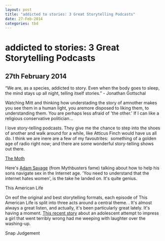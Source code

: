 ```yaml
---
layout: post
title: "addicted to stories: 3 Great Storytelling Podcasts"
date: 27-Feb-2014
categories: tbd
---
```


# addicted to stories: 3 Great Storytelling Podcasts

## 27th February 2014

“We are,   as a species,   addicted to story. Even when the body goes to sleep,   the mind stays up all night, telling itself stories.” - Jonathan Gottschal

Watching Mitt and thinking how understading the story of amnother makes you see them in a human light, you aremore disposed to liking them, to understanding them. You are perhaps less afraid of 'the other.' If I can like a religious conservative politician...

I love story-telling podcasts. They give me the chance to step into the shoes of another and walk around for a while, like Atticus Finch would have us all do. I think we are inere are a few of my favoutrites:  something of a golden age of radio right now; and there are some wonderful story-telling shows out there.

 

<a href="http://themoth.org/">The Moth</a>

Here's <a href="http://themoth.org/posts/storytellers/adam-savage">Adam Savage</a> (from Mythbusters fame) talking about how to help his sons navigate sex in the Internet age. 'You need to understand that the internet hates women', is the take he landed on. It's quite genius.

This American Life

On eof the original and best storytelling formats, each episode of This American Life is split into three acts around a central theme. . It's almost always a great listen, and actually, it's been particularly great lately. It's having a moment. <a href="http://www.thisamericanlife.org/radio-archives/episode/517/day-at-the-beach?act=2">This recent story</a> about an adolescent attempt to impress a girl that went terribly wrong had me weeping with laughter over the washing-up.

Snap Judgement

 
